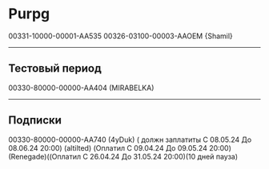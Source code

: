 # Purpg
00331-10000-00001-AA535
00326-03100-00003-AAOEM {Shamil}

-------
Тестовый период 
-------
00330-80000-00000-AA404 (MIRABELKA)


-------
Подписки
-------
00330-80000-00000-AA740 (4yDuk) ( должн заплатиты C 08.05.24 До 08.06.24  20:00) 
 (altilted) (Оплатил C 09.04.24 До 09.05.24  20:00) 
 (Renegade)((Оплатил C 26.04.24 До 31.05.24  20:00)(10 дней пауза) 



